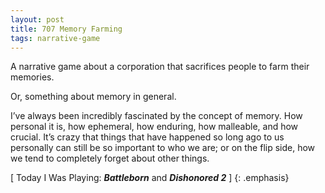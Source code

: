 ```yaml
---
layout: post
title: 707 Memory Farming
tags: narrative-game
---
```

A narrative game about a corporation that sacrifices people to farm their memories.

Or, something about memory in general.

I’ve always been incredibly fascinated by the concept of memory.  How personal it is, how ephemeral, how enduring, how malleable, and how crucial.  It’s crazy that things that have happened so long ago to us personally can still be so important to who we are; or on the flip side, how we tend to completely forget about other things.

[ Today I Was Playing: ***Battleborn*** and ***Dishonored 2*** ]
{: .emphasis}